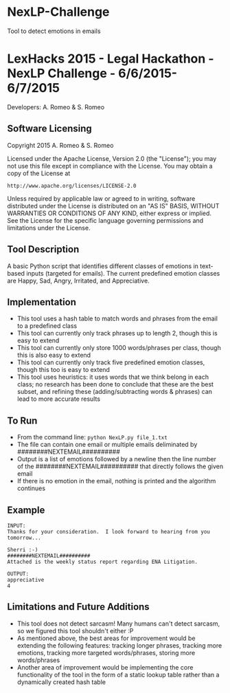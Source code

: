 # NexLP-Challenge
Tool to detect emotions in emails

LexHacks 2015 - Legal Hackathon - NexLP Challenge - 6/6/2015-6/7/2015
=======================================================================
Developers: A. Romeo & S. Romeo

Software Licensing
---------------------------
Copyright 2015 A. Romeo & S. Romeo

Licensed under the Apache License, Version 2.0 (the "License");
you may not use this file except in compliance with the License.
You may obtain a copy of the License at

    http://www.apache.org/licenses/LICENSE-2.0

Unless required by applicable law or agreed to in writing, software
distributed under the License is distributed on an "AS IS" BASIS,
WITHOUT WARRANTIES OR CONDITIONS OF ANY KIND, either express or implied.
See the License for the specific language governing permissions and
limitations under the License.

Tool Description
---------------------------
A basic Python script that identifies different classes of emotions in text-based inputs (targeted for emails). The current predefined emotion classes are Happy, Sad, Angry, Irritated, and Appreciative.

Implementation
---------------------------
* This tool uses a hash table to match words and phrases from the email to a predefined class
* This tool can currently only track phrases up to length 2, though this is easy to extend
* This tool can currently only store 1000 words/phrases per class, though this is also easy to extend
* This tool can currently only track five predefined emotion classes, though this too is easy to extend
* This tool uses heuristics: it uses words that we think belong in each class; no research has been done to conclude that these are the best subset, and refining these (adding/subtracting words & phrases) can lead to more accurate results

To Run
---------------------------
* From the command line:
	`python NexLP.py file_1.txt`
* The file can contain one email or multiple emails deliminated by ########NEXTEMAIL##########
* Output is a list of emotions followed by a newline then the line number of the ########NEXTEMAIL########## that directly follows the given email
* If there is no emotion in the email, nothing is printed and the algorithm continues

Example
---------------------------
	INPUT:
	Thanks for your consideration.  I look forward to hearing from you tomorrow...

	Sherri :-)
	########NEXTEMAIL##########
	Attached is the weekly status report regarding ENA Litigation.

	OUTPUT:
	appreciative
	4



Limitations and Future Additions
---------------------------
* This tool does not detect sarcasm! Many humans can't detect sarcasm, so we figured this tool shouldn't either :P
* As mentioned above, the best areas for improvement would be extending the following features: tracking longer phrases, tracking more emotions, tracking more targeted words/phrases, storing more words/phrases
* Another area of improvement would be implementing the core functionality of the tool in the form of a static lookup table rather than a dynamically created hash table

